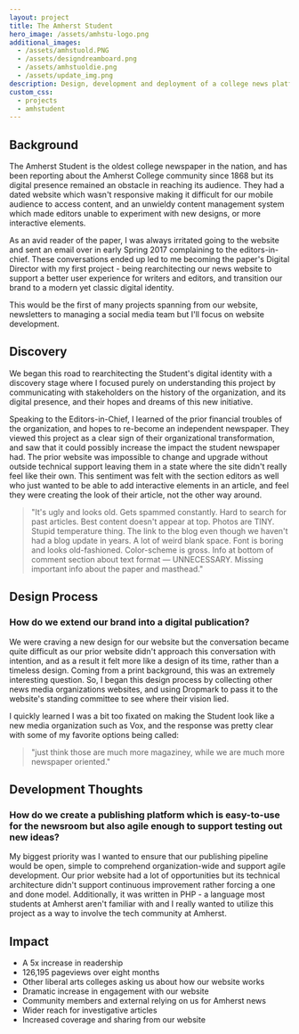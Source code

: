 ```yaml
---
layout: project
title: The Amherst Student
hero_image: /assets/amhstu-logo.png
additional_images:
  - /assets/amhstuold.PNG
  - /assets/designdreamboard.png
  - /assets/amhstuoldie.png
  - /assets/update_img.png
description: Design, development and deployment of a college news platform with thirty thousand page views a month.
custom_css:
  - projects
  - amhstudent
---
```


## Background

The Amherst Student is the oldest college newspaper in the nation, and has been reporting about the Amherst College community since 1868 but its digital presence remained an obstacle in reaching its audience. They had a dated website which wasn't responsive making it difficult for our mobile audience to access content, and an unwieldy content management system which made editors unable to experiment with new designs, or more interactive elements.

As an avid reader of the paper, I was always irritated going to the website and sent an email over in early Spring 2017 complaining to the editors-in-chief. These conversations ended up led to me becoming the paper's Digital Director with my first project - being rearchitecting our news website to support a better user experience for writers and editors, and transition our brand to a modern yet classic digital identity.

This would be the first of many projects spanning from our website, newsletters to managing a social media team but I'll focus on website development.

## Discovery

We began this road to rearchitecting the Student's digital identity with a discovery stage where I focused purely on understanding this project by communicating with stakeholders on the history of the organization, and its digital presence, and their hopes and dreams of this new initiative.

Speaking to the Editors-in-Chief, I learned of the prior financial troubles of the organization, and hopes to re-become an independent newspaper. They viewed this project as a clear sign of their organizational transformation, and saw that it could possibly increase the impact the student newspaper had. The prior website was impossible to change and upgrade without outside technical support leaving them in a state where the site didn't really feel like their own. This sentiment was felt with the section editors as well who just wanted to be able to add interactive elements in an article, and feel they were creating the look of their article, not the other way around.

> "It's ugly and looks old. Gets spammed constantly. Hard to search for past articles. Best content doesn't appear at top. Photos are TINY. Stupid temperature thing. The link to the blog even though we haven't had a blog update in years. A lot of weird blank space. Font is boring and looks old-fashioned. Color-scheme is gross. Info at bottom of comment section about text format — UNNECESSARY. Missing important info about the paper and masthead."

## Design Process

### How do we extend our brand into a digital publication?

We were craving a new design for our website but the conversation became quite difficult as our prior website didn't approach this conversation with intention, and as a result it felt more like a design of its time, rather than a timeless design. Coming from a print background, this was an extremely interesting question. So, I began this design process by collecting other news media organizations websites, and using Dropmark to pass it to the website's standing committee to see where their vision lied.

I quickly learned I was a bit too fixated on making the Student look like a new media organization such as Vox, and the response was pretty clear with some of my favorite options being called:

> "just think those are much more magaziney, while we are much more newspaper oriented."

## Development Thoughts

### How do we create a publishing platform which is easy-to-use for the newsroom but also agile enough to support testing out new ideas?

My biggest priority was I wanted to ensure that our publishing pipeline would be open, simple to comprehend organization-wide and support agile development. Our prior website had a lot of opportunities but its technical architecture didn't support continuous improvement rather forcing a one and done model. Additionally, it was written in PHP - a language most students at Amherst aren't familiar with and I really wanted to utilize this project as a way to involve the tech community at Amherst.

## Impact

- A 5x increase in readership
- 126,195 pageviews over eight months
- Other liberal arts colleges asking us about how our website works
- Dramatic increase in engagement with our website
- Community members and external relying on us for Amherst news
- Wider reach for investigative articles
- Increased coverage and sharing from our website 
